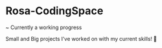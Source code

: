 # Rosa-CodingSpace
~ Currently a working progress 

Small and Big projects I've worked on with my current skills! 👾

